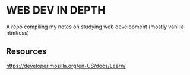 # WEB DEV IN DEPTH

A repo compiling my notes on studying web development (mostly vanilla html/css)

## Resources

https://developer.mozilla.org/en-US/docs/Learn/
